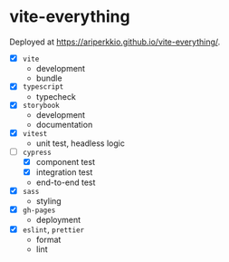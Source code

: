 # vite-everything

Deployed at https://ariperkkio.github.io/vite-everything/.

-   [x] `vite`
    -   development
    -   bundle
-   [x] `typescript`
    -   typecheck
-   [x] `storybook`
    -   development
    -   documentation
-   [x] `vitest`
    -   unit test, headless logic
-   [ ] `cypress`
    -   [x] component test
    -   [x] integration test
    -   end-to-end test
-   [x] `sass`
    -   styling
-   [x] `gh-pages`
    -   deployment
-   [x] `eslint`, `prettier`
    -   format
    -   lint
